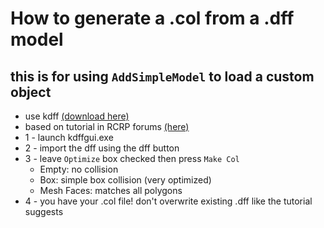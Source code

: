# How to generate a .col from a .dff model

## this is for using `AddSimpleModel` to load a custom object

* use kdff [(download here)](/kdffgui.zip)
* based on tutorial in RCRP forums [(here)](https://forum.redcountyrp.com/threads/adding-collisions-and-vertex-colors-to-models-using-kdff.199930/)
* 1 - launch kdffgui.exe
* 2 - import the dff using the dff button
* 3 - leave `Optimize` box checked then press `Make Col`
    * Empty: no collision
    * Box: simple box collision (very optimized)
    * Mesh Faces: matches all polygons
* 4 - you have your .col file! don't overwrite existing .dff like the tutorial suggests